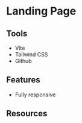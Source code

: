 # Landing Page

## Tools

- Vite
- Tailwind CSS
- Github

## Features

- Fully responsive

## Resources
